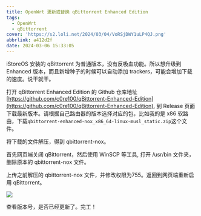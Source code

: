 ```yaml
---
title: OpenWrt 更新或替换 qBittorrent Enhanced Edition
tags:
  - OpenWrt
  - qBittorrent
cover: 'https://s2.loli.net/2024/03/04/VoRSjDWY1uLP4QJ.png'
abbrlink: a412d2f
date: 2024-03-06 15:33:05
---
```


iStoreOS 安装的 qBittorrent 为普通版本，没有反吸血功能。所以想升级到 Enhanced 版本，而且新增种子的时候可以自动添加 trackers，可能会增加下载的速度。说干就干。

打开 qBittorrent Enhanced Edition 的 Github 仓库地址 [https://github.com/c0re100/qBittorrent-Enhanced-Edition](https://github.com/c0re100/qBittorrent-Enhanced-Edition), 到 Release 页面下载最新版本。请根据自己路由器的版本选择对应的包，比如我的是 x86 软路由，下载`qbittorrent-enhanced-nox_x86_64-linux-musl_static.zip`这个文件。

将下载的文件解压，得到 qbittorrent-nox。

首先网页端关闭 qBittorrent，然后使用 WinSCP 等工具, 打开 /usr/bin 文件夹，删除原本的 qbittorrent-nox 文件。 

上传之前解压的 qbittorrent-nox 文件，并修改权限为755。返回到网页端重新启用 qBittorrent。

![](https://s2.loli.net/2024/03/04/aJwGNObgzXETR3F.png)

查看版本号，是否已经更新了。完工！